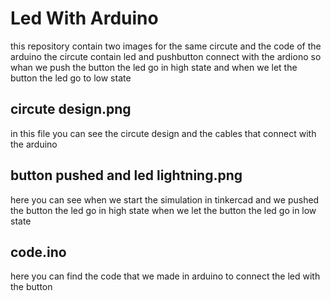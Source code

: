 # Led With Arduino
this repository contain two images for the same circute and the code of the arduino 
the circute contain led and pushbutton connect with the ardiono so whan we push the button the led go in high state and when we let the button the led go to low state

## circute design.png
in this file you can see the circute design and the cables that connect with the arduino

## button pushed and led lightning.png
here you can see when we start the simulation in tinkercad and we pushed the button the led go in high state when we let the button the led go in low state

## code.ino
here you can find the code that we made in arduino to connect the led with the button
